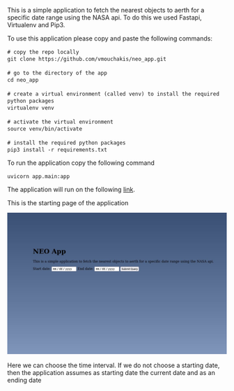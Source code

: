 This is a simple application to fetch the nearest objects to aerth for a specific date range using the NASA api.
To do this we used Fastapi, Virtualenv and Pip3.

To use this application please copy and paste the following commands:
```
# copy the repo locally
git clone https://github.com/vmouchakis/neo_app.git

# go to the directory of the app
cd neo_app

# create a virtual environment (called venv) to install the required python packages
virtualenv venv

# activate the virtual environment
source venv/bin/activate

# install the required python packages
pip3 install -r requirements.txt
```

To run the application copy the following command
```
uvicorn app.main:app
```

The application will run on the following [link](http://localhost:8000/).

This is the starting page of the application

 ![Starting page](/images/start-page.jpeg)

Here we can choose the time interval.
If we do not choose a starting date, then the application assumes as starting date the current date and as an ending date 